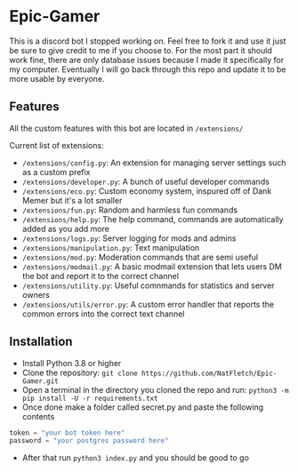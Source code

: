 # Epic-Gamer

This is a discord bot I stopped working on. Feel free to fork it and use it just be sure to give credit to me if you choose to. For the most part it should work fine, there are only database issues because I made it specifically for my computer. Eventually I will go back through this repo and update it to be more usable by everyone.

## Features
All the custom features with this bot are located in `/extensions/`

Current list of extensions:
 - `/extensions/config.py`: An extension for managing server settings such as a custom prefix
 - `/extensions/developer.py`: A bunch of useful developer commands
 - `/extensions/eco.py`: Custom economy system, inspured off of Dank Memer but it's a lot smaller
 - `/extensions/fun.py`: Random and harmless fun commands
 - `/extensions/help.py`: The help command, commands are automatically added as you add more
 - `/extensions/logs.py`: Server logging for mods and admins
 - `/extensions/manipulation.py`: Text manipulation
 - `/extensions/mod.py`: Moderation commands that are semi useful
 - `/extensions/modmail.py`: A basic modmail extension that lets users DM the bot and report it to the correct channel
 - `/extensions/utility.py`: Useful comnmands for statistics and server owners
 - `/extensions/utils/error.py`: A custom error handler that reports the common errors into the correct text channel

## Installation
 - Install Python 3.8 or higher 
 - Clone the repository:
 ```git clone https://github.com/NatFletch/Epic-Gamer.git```
 - Open a terminal in the directory you cloned the repo and run:
 ```python3 -m pip install -U -r requirements.txt```
 - Once done make a folder called secret.py and paste the following contents
 ```secret.py
 token = "your bot token here"
 password = "your postgres password here"
 ```
 - After that run `python3 index.py` and you should be good to go
